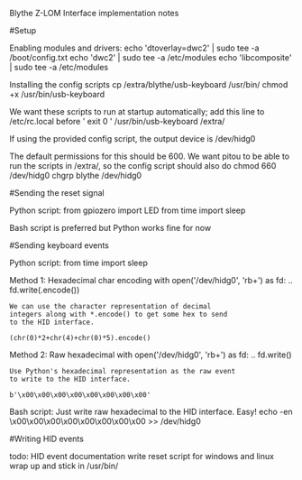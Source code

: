 Blythe Z-LOM Interface implementation notes

#Setup

Enabling modules and drivers:
  echo 'dtoverlay=dwc2' | sudo tee -a /boot/config.txt
  echo 'dwc2' | sudo tee -a /etc/modules
  echo 'libcomposite' | sudo tee -a /etc/modules

Installing the config scripts
  cp /extra/blythe/usb-keyboard /usr/bin/
  chmod +x /usr/bin/usb-keyboard

We want these scripts to run at startup automatically;
add this line to /etc/rc.local before ' exit 0 '
  /usr/bin/usb-keyboard
  /extra/

If using the provided config script, the output device is
  /dev/hidg0

The default permissions for this should be 600. We want
pitou to be able to run the scripts in /extra/, so the
config script should also do
  chmod 660 /dev/hidg0
  chgrp blythe /dev/hidg0

#Sending the reset signal

Python script:
  from gpiozero import LED
  from time import sleep

Bash script is preferred but Python works fine for now

#Sending keyboard events

Python script:
  from time import sleep

  Method 1: Hexadecimal char encoding
    with open('/dev/hidg0', 'rb+') as fd:
    .. fd.write(<HID Event>.encode())
    
    We can use the character representation of decimal
    integers along with *.encode() to get some hex to send 
    to the HID interface.

    (chr(0)*2+chr(4)+chr(0)*5).encode()

  Method 2: Raw hexadecimal
    with open('/dev/hidg0', 'rb+') as fd:
    .. fd.write(<HID Event>)

    Use Python's hexadecimal representation as the raw event
    to write to the HID interface.

    b'\x00\x00\x00\x00\x00\x00\x00\x00'

Bash script:
  Just write raw hexadecimal to the HID interface. Easy!
  echo -en \\x00\\x00\\x00\\x00\\x00\\x00\\x00\\x00 >> /dev/hidg0

#Writing HID events


todo:
HID event documentation
write reset script for windows and linux
wrap up and stick in /usr/bin/
